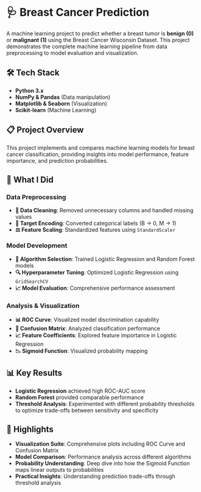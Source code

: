 # 🩺 Breast Cancer Prediction

A machine learning project to predict whether a breast tumor is **benign (0)** or **malignant (1)** using the Breast Cancer Wisconsin Dataset. This project demonstrates the complete machine learning pipeline from data preprocessing to model evaluation and visualization.

## 🛠 Tech Stack

- **Python 3.x**
- **NumPy & Pandas** (Data manipulation)
- **Matplotlib & Seaborn** (Visualization)
- **Scikit-learn** (Machine Learning)
  
## 📋 Project Overview

This project implements and compares machine learning models for breast cancer classification, providing insights into model performance, feature importance, and prediction probabilities.

## 🚀 What I Did

### Data Preprocessing
- **🧹 Data Cleaning**: Removed unnecessary columns and handled missing values
- **🔢 Target Encoding**: Converted categorical labels (B → 0, M → 1)
- **⚖️ Feature Scaling**: Standardized features using `StandardScaler`

### Model Development
- **🤖 Algorithm Selection**: Trained Logistic Regression and Random Forest models
- **🔍 Hyperparameter Tuning**: Optimized Logistic Regression using `GridSearchCV`
- **📈 Model Evaluation**: Comprehensive performance assessment

### Analysis & Visualization
- **📊 ROC Curve**: Visualized model discrimination capability
- **🧮 Confusion Matrix**: Analyzed classification performance
- **📈 Feature Coefficients**: Explored feature importance in Logistic Regression
- **📉 Sigmoid Function**: Visualized probability mapping

## 📊 Key Results

- **Logistic Regression** achieved high ROC-AUC score
- **Random Forest** provided comparable performance
- **Threshold Analysis**: Experimented with different probability thresholds to optimize trade-offs between sensitivity and specificity

## 🧩 Highlights

- **Visualization Suite**: Comprehensive plots including ROC Curve and Confusion Matrix
- **Model Comparison**: Performance analysis across different algorithms
- **Probability Understanding**: Deep dive into how the Sigmoid Function maps linear outputs to probabilities
- **Practical Insights**: Understanding prediction trade-offs through threshold analysis

